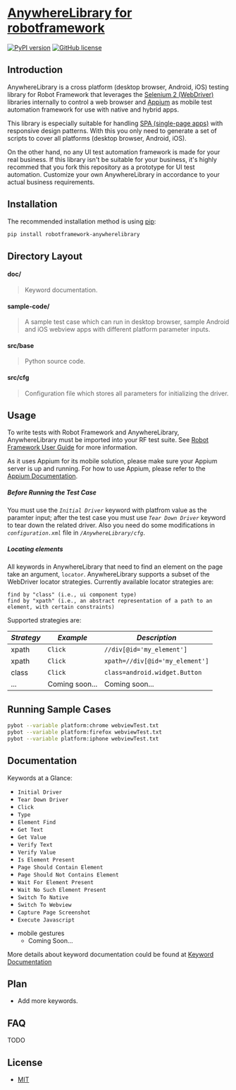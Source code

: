 # [AnywhereLibrary for robotframework](https://github.com/luisxiaomai/robotframework-anywherelibrary) 
[![PyPI version](https://badge.fury.io/py/robotframework-anywherelibrary.svg)](https://badge.fury.io/py/robotframework-anywherelibrary) [![GitHub license](https://img.shields.io/badge/license-MIT-blue.svg)](https://github.com/facebook/react/blob/master/LICENSE)

## Introduction

AnywhereLibrary is a cross platform (desktop browser, Android, iOS) testing library for Robot Framework that leverages the [Selenium 2 (WebDriver)](<http://seleniumhq.org/docs/03_webdriver.html/>) libraries internally to control a web browser and [Appium](<http://appium.io/>) as mobile test automation framework for use with native and hybrid apps. 

This library is especially suitable for handling [SPA (single-page apps)](http://en.wikipedia.org/wiki/Single-page_application) with responsive design patterns. With this you only need to generate a set of scripts to cover all platforms (desktop browser, Android, iOS). 

On the other hand, no any UI test automation framework is made for your real business. If this library isn't be suitable for your business, it's highly recommed that you fork this repository as a prototype for UI test automation. Customize your own AnywhereLibrary in accordance to your actual business requirements.

## Installation

The recommended installation method is using [pip](http://www.pip-installer.org/en/latest/):
```bash	
pip install robotframework-anywherelibrary
```
## Directory Layout

#### doc/
> Keyword documentation.
    
#### sample-code/
> A sample test case which can run in desktop browser, sample Android and iOS webview apps with different platform parameter inputs.

#### src/base
> Python source code.
    
#### src/cfg
> Configuration file which stores all parameters for initializing the driver.

## Usage

To write tests with Robot Framework and AnywhereLibrary, AnywhereLibrary must be imported into your RF test suite. See [Robot Framework User Guide](https://code.google.com/p/robotframework/wiki/UserGuide) for more information.

As it uses Appium for its mobile solution, please make sure your Appium server is up and running. For how to use Appium, please refer to the [Appium Documentation](http://appium.io/getting-started.html).

##### Before Running the Test Case
You must use the *`Initial Driver`* keyword with platfrom value as the paramter input; after the test case you must use *`Tear Down Driver`* keyword to tear down the related driver. Also you need do some modifications in *`configuration.xml`* file in *`/AnywhereLibrary/cfg`*.

##### Locating elements

All keywords in AnywhereLibrary that need to find an element on the page take an argument, `locator`. AnywhereLibrary supports a subset of the WebDriver locator strategies. Currently available locator strategies are:

    find by "class" (i.e., ui component type)
    find by "xpath" (i.e., an abstract representation of a path to an element, with certain constraints)

Supported strategies are:

| *Strategy* | *Example*                                  | *Description*                                |
| ---------- | ------------------------------------------ | -------------------------------------------- |
| xpath      | `Click`  | `//div[@id='my_element']`       | Matches with arbitrary XPath expression      |
| xpath      | `Click`  | `xpath=//div[@id='my_element']` | Matches with arbitrary XPath expression      |
| class      | `Click`  | `class=android.widget.Button`   | Matches another element by their class name  |
| ...        | Coming soon...  | Coming soon...           |                                              |

## Running Sample Cases

```bash
pybot --variable platform:chrome webviewTest.txt
pybot --variable platform:firefox webviewTest.txt
pybot --variable platform:iphone webviewTest.txt
```
## Documentation

Keywords at a Glance:

- `Initial Driver`
- `Tear Down Driver`
- `Click`
- `Type`
- `Element Find`
- `Get Text`
- `Get Value`
- `Verify Text`
- `Verify Value`
- `Is Element Present`
- `Page Should Contain Element`
- `Page Should Not Contains Element`
- `Wait For Element Present`
- `Wait No Such Element Present`
- `Switch To Native`
- `Switch To Webview`
- `Capture Page Screenshot`
- `Execute Javascript`

* mobile gestures
  - Coming Soon...

More details about keyword documentation could be found at [Keyword Documentation](http://luisxiaomai.github.io/robotframework-anywherelibrary/doc/AnywhereLibraryDocument.html)

## Plan

* Add more keywords.

## FAQ

TODO

## License

* [MIT](https://opensource.org/licenses/MIT)
